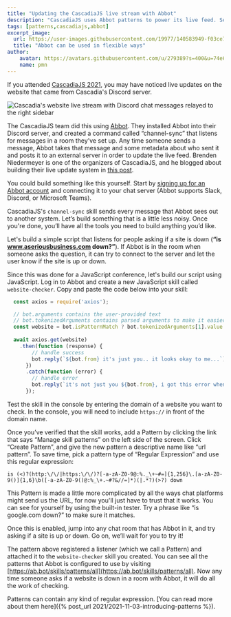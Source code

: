 ```yaml
---
title: "Updating the CascadiaJS live stream with Abbot"
description: "CascadiaJS uses Abbot patterns to power its live feed. See how to use Patterns in this post"
tags: [patterns,cascadiajs,abbot]
excerpt_image:
  url: https://user-images.githubusercontent.com/19977/140583949-f03ce751-5708-4eaa-a14a-fa2b03d43737.png
  title: "Abbot can be used in flexible ways"
author:
    avatar: https://avatars.githubusercontent.com/u/279389?s=400&u=74e6e598a2bf9d9889fbb771c542c508bf270e36&v=4
    name: pmn
---
```


If you attended [CascadiaJS 2021](https://2021.cascadiajs.com/), you may have noticed live updates on the website that came from Cascadia's Discord server.

![Cascadia's website live stream with Discord chat messages relayed to the right sidebar](https://user-images.githubusercontent.com/19977/140583949-f03ce751-5708-4eaa-a14a-fa2b03d43737.png "Abbot can be used in flexible ways")

The CascadiaJS team did this using [Abbot](https://ab.bot/). They installed Abbot into their Discord server, and created a command called “channel-sync” that listens for messages in a room they’ve set up. Any time someone sends a message, Abbot takes that message and some metadata about who sent it and posts it to an external server in order to update the live feed. Brenden Niedermeyer is one of the organizers of CascadiaJS, and he blogged about building their live update system in [this post](https://brenden.codes/cascadiajs-building-live-experiences-with-web-components).

You could build something like this yourself. Start by [signing up for an Abbot account](https://ab.bot) and connecting it to your chat server (Abbot supports Slack, Discord, or Microsoft Teams). 

CascadiaJS's `channel-sync` skill sends every message that Abbot sees out to another system. Let’s build something that is a little less noisy. Once you're done, you’ll have all the tools you need to build anything you’d like.

Let's build a simple script that listens for people asking if a site is down (__“is www.aseriousbusiness.com down?”__). If Abbot is in the room when someone asks the question, it can try to connect to the server and let the user know if the site is up or down. 

Since this was done for a JavaScript conference, let's build our script using JavaScript. Log in to Abbot and create a new JavaScript skill called `website-checker`. Copy and paste the code below into your skill:

```javascript
  const axios = require('axios');

  // bot.arguments contains the user-provided text
  // bot.tokenizedArguments contains parsed arguments to make it easier to handle them.
  const website = bot.isPatternMatch ? bot.tokenizedArguments[1].value : bot.arguments;
  
  await axios.get(website)
    .then(function (response) {
        // handle success
        bot.reply(`${bot.from} it's just you.. it looks okay to me...`)
      })
      .catch(function (error) {
        // handle error
        bot.reply(`it's not just you ${bot.from}, i got this error when i tried: \n ${error}`)
      });
```

Test the skill in the console by entering the domain of a website you want to check. In the console, you will need to include `https://` in front of the domain name. 

Once you’ve verified that the skill works, add a Pattern by clicking the link that says “Manage skill patterns” on the left side of the screen. Click “Create Pattern”, and give the new pattern a descriptive name like “url pattern”. To save time, pick a pattern type of “Regular Expression” and use this regular expression: 

`is (<)?(http:\/\/|https:\/\/)?[-a-zA-Z0-9@:%._\+~#=]{1,256}\.[a-zA-Z0-9()]{1,6}\b([-a-zA-Z0-9()@:%_\+.~#?&//=]*)(|.*?)(>?) down`

This Pattern is made a little more complicated by all the ways chat platforms might send us the URL, for now you'll just have to trust that it works. You can see for yourself by using the built-in tester. Try a phrase like “is google.com down?” to make sure it matches.

Once this is enabled, jump into any chat room that has Abbot in it, and try asking if a site is up or down. Go on, we’ll wait for you to try it! 

The pattern above registered a listener (which we call a Pattern) and attached it to the `website-checker` skill you created. You can see all the patterns that Abbot is configured to use by visiting [https://ab.bot/skills/patterns/all](https://ab.bot/skills/patterns/all). Now any time someone asks if a website is down in a room with Abbot, it will do all the work of checking. 

Patterns can contain any kind of regular expression. [You can read more about them here]({% post_url 2021/2021-11-03-introducing-patterns %}).



&nbsp; 
